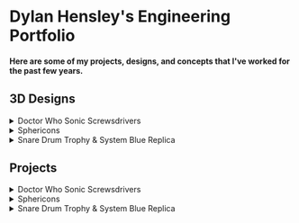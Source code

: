 # Dylan Hensley's Engineering Portfolio
#### Here are some of my projects, designs, and concepts that I've worked for the past few years.

## 3D Designs
<details><summary>Doctor Who Sonic Screwsdrivers</summary>
<img src="Doctor Who.png" width="1000">
</details>
<details><summary>Sphericons</summary>
<img src="Sphericons.png" width="1000">
</details>
<details><summary>Snare Drum Trophy & System Blue Replica</summary>
<img src="Snare Drum.png" width="1000">
</details>

## Projects
<details><summary>Doctor Who Sonic Screwsdrivers</summary>
<img src="Doctor Who.png" width="1000">
</details>
<details><summary>Sphericons</summary>
<img src="Sphericons.png" width="1000">
</details>
<details><summary>Snare Drum Trophy & System Blue Replica</summary>
<img src="Snare Drum.png" width="1000">
</details>
